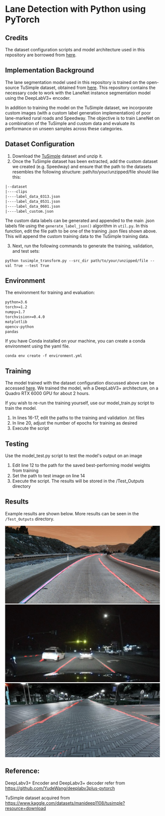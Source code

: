 # Lane Detection with Python using PyTorch

## Credits
The dataset configuration scripts and model architecture used in this repository are borrowed from [here](https://github.com/IrohXu/lanenet-lane-detection-pytorch). 

## Implementation Background
The lane segmentation model used in this repository is trained on the open-source TuSimple dataset, obtained from [here](https://www.kaggle.com/datasets/manideep1108/tusimple?resource=download). This repository contains the necessary code to work with the LaneNet instance segmentation model using the DeepLabV3+ encoder. 

In addition to training the model on the TuSimple dataset, we incorporate custom images (with a custom label generation implementation) of poor lane-marked rural roads and Speedway. The objective is to train LaneNet on a combination of the TuSimple and custom data and evaluate its performance on unseen samples across these categories.

## Dataset Configuration
1. Download the [TuSimple](https://www.kaggle.com/datasets/manideep1108/tusimple?resource=download) dataset and unzip it.
2. Once the TuSimple dataset has been extracted, add the custom dataset we created (e.g. Speedway) and ensure that the path to the datasets resembles the following structure: 
path/to/your/unzipped/file should like this:  
```
|--dataset
|----clips
|----label_data_0313.json
|----label_data_0531.json
|----label_data_0601.json
|----label_custom.json
```

The custom data labels can be generated and appended to the main .json labels file using the `generate_label_json()` algorithm in `util.py`. In this function, edit the file path to be one of the training .json files shown above. This will append the custom training data to the TuSimple training data.

3. Next, run the following commands to generate the training, validation, and test sets:

```
python tusimple_transform.py --src_dir path/to/your/unzipped/file --val True --test True
```

## Environment   
The environment for training and evaluation:  
```
python=3.6
torch>=1.2
numpy=1.7
torchvision>=0.4.0
matplotlib
opencv-python
pandas
```

If you have Conda installed on your machine, you can create a conda environment using the yaml file.
```
conda env create -f environment.yml
```

## Training 

The model trained with the dataset configuration discussed above can be accessed [here](https://drive.google.com/file/d/1z_UJ01xIoiusTtfGif8cvXMY0VlDDnfQ/view).
We trained the model, wih a DeepLabV3+ architecture, on a Quadro RTX 6000 GPU for about 2 hours.


If you wish to re-run the training yourself, use our model_train.py script to train the model.

1. In lines 16-17, edit the paths to the training and validation .txt files
2. In line 20, adjust the number of epochs for training as desired
3. Execute the script 


## Testing     
Use the model_test.py script to test the model's output on an image

1. Edit line 12 to the path for the saved best-performing model weights from training
2. Set the path to test image on line 14
3. Execute the script. The results will be stored in the /Test_Outputs directory 
 

## Results
Example results are shown below. More results can be seen in the `/Test_Outputs` directory.

![alt text](https://github.com/jhpark98/lanenet-lane-detection-pytorch/blob/main/Test_Outputs/overlay_1700001654.0073147.jpg?raw=true)
![alt text](https://github.com/jhpark98/lanenet-lane-detection-pytorch/blob/main/Test_Outputs/overlay_1700001682.5807674.jpg?raw=true)
![alt text](https://github.com/jhpark98/lanenet-lane-detection-pytorch/blob/main/Test_Outputs/speedway_overlay.png?raw=true)


 

## Reference:  
DeepLabv3+ Encoder and DeepLabv3+ decoder refer from https://github.com/YudeWang/deeplabv3plus-pytorch

TuSimple dataset acquired from https://www.kaggle.com/datasets/manideep1108/tusimple?resource=download
